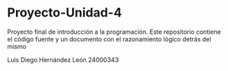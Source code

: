 # Proyecto-Unidad-4

Proyecto final de introducción a la programación. 
Este repositorio contiene el código fuente y un documento con el razonamiento lógico detrás del mismo 

Luis Diego Hernández León 
24000343
